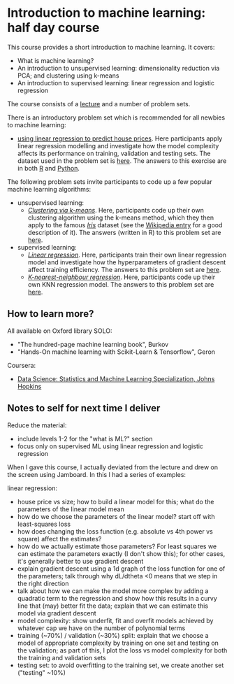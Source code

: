 # Introduction to machine learning: half day course
This course provides a short introduction to machine learning. It covers:

- What is machine learning?
- An introduction to unsupervised learning: dimensionality reduction via PCA; and clustering using k-means
- An introduction to supervised learning: linear regression and logistic regression

The course consists of a [lecture](https://htmlpreview.github.io/?https://raw.githubusercontent.com/ben18785/introduction_to_ml/main/presentations/intro_to_ml.html) and a number of problem sets.

There is an introductory problem set which is recommended for all newbies to machine learning:
- [using linear regression to predict house prices](https://htmlpreview.github.io/?https://github.com/ben18785/introduction_to_ml/blob/main/problem_sets/s_applied_regression.nb.html). Here participants apply linear regression modelling and investigate how the model complexity affects its performance on training, validation and testing sets. The dataset used in the problem set is [here](./problem_sets/data/housing_short.csv). The answers to this exercise are in both [R](https://htmlpreview.github.io/?https://github.com/ben18785/introduction_to_ml/blob/main/problem_sets/answers/s_applied_regression.nb.html) and [Python](https://github.com/ben18785/introduction_to_ml/blob/main/problem_sets/answers/s_applied_regression.ipynb).

The following problem sets invite participants to code up a few popular machine learning algorithms:

- unsupervised learning:
  - [*Clustering via k-means*](https://htmlpreview.github.io/?https://github.com/ben18785/introduction_to_ml/blob/main/problem_sets/s_clustering_problems.nb.html). Here, participants code up their own clustering algorithm using the k-means method, which they then apply to the famous [_Iris_](./problem_sets/data/iris.csv) dataset (see the [Wikipedia entry](https://en.wikipedia.org/wiki/Iris_flower_data_set) for a good description of it). The answers (written in R) to this problem set are [here](https://htmlpreview.github.io/?https://github.com/ben18785/introduction_to_ml/blob/main/problem_sets/answers/s_clustering_problems_answers.nb.html).
- supervised learning:
  - [*Linear regression*](https://htmlpreview.github.io/?https://github.com/ben18785/introduction_to_ml/blob/main/problem_sets/s_linear_regression_problems.nb.html). Here, participants train their own linear regression model and investigate how the hyperparameters of gradient descent affect training efficiency. The answers to this problem set are [here](https://htmlpreview.github.io/?https://github.com/ben18785/introduction_to_ml/blob/main/problem_sets/answers/s_linear_regression_problems_answers.nb.html).
  - [*K-nearest-neighbour regression*](https://htmlpreview.github.io/?https://github.com/ben18785/introduction_to_ml/blob/main/problem_sets/s_knn_problems.nb.html). Here, participants code up their own KNN regression model. The answers to this problem set are [here](https://htmlpreview.github.io/?https://github.com/ben18785/introduction_to_ml/blob/main/problem_sets/answers/s_knn_problems_answers.nb.html).


## How to learn more?

All available on Oxford library SOLO:

- "The hundred-page machine learning book", Burkov
- "Hands-On machine learning with Scikit-Learn & Tensorflow", Geron

Coursera:

- [Data Science: Statistics and Machine Learning Specialization, Johns Hopkins](https://www.coursera.org/specializations/data-science-statistics-machine-learning)

## Notes to self for next time I deliver

Reduce the material:

- include levels 1-2 for the "what is ML?" section
- focus only on supervised ML using linear regression and logistic regression

When I gave this course, I actually deviated from the lecture and drew on the screen using Jamboard. In this I had a series of examples:

linear regression:
- house price vs size; how to build a linear model for this; what do the parameters of the linear model mean
- how do we choose the parameters of the linear model? start off with least-squares loss
- how does changing the loss function (e.g. absolute vs 4th power vs square) affect the estimates?
- how do we actually estimate those parameters? For least squares we can estimate the parameters exactly (I don't show this); for other cases, it's generally better to use gradient descent
- explain gradient descent using a 1d graph of the loss function for one of the parameters; talk through why dL/dtheta <0 means that we step in the right direction
- talk about how we can make the model more complex by adding a quadratic term to the regression and show how this results in a curvy line that (may) better fit the data; explain that we can estimate this model via gradient descent
- model complexity: show underfit, fit and overfit models achieved by whatever cap we have on the number of polynomial terms
- training (~70%) / validation (~30%) split: explain that we choose a model of appropriate complexity by training on one set and testing on the validation; as part of this, I plot the loss vs model complexity for both the training and validation sets
- testing set: to avoid overfitting to the training set, we create another set ("testing" ~10%)
